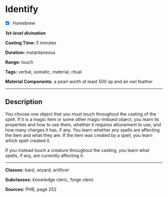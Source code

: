 # Identify

- [x] Homebrew

***1st-level divination***

**Casting Time:** 5 minutes

**Duration:** instantaneous

**Range:** touch

**Tags:** verbal, somatic, material, ritual

**Material Components:** a pearl worth at least 500 sp and an owl feather

---

## Description
You choose one object that you must touch throughout the casting of the spell.
If it is a magic item or some other magic-imbued object, you learn its properties and how to use them, whether it requires attunement to use, and how many charges it has, if any.
You learn whether any spells are affecting the item and what they are.
If the item was created by a spell, you learn which spell created it.

If you instead touch a creature throughout the casting, you learn what spells, if any, are currently affecting it.

---

**Classes:** bard, wizard, artificer

**Subclasses:** knowledge cleric, forge cleric

**Sources:** PHB, page 252
